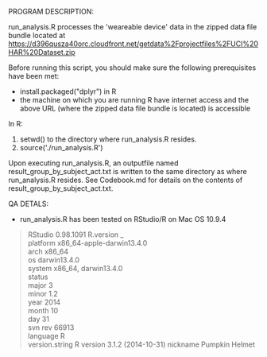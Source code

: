 PROGRAM DESCRIPTION:

run_analysis.R processes the 'weareable device' data in the zipped data file bundle located at 
https://d396qusza40orc.cloudfront.net/getdata%2Fprojectfiles%2FUCI%20HAR%20Dataset.zip 

Before running this script, you should make sure the following prerequisites have been met:

- install.packaged("dplyr") in R 
- the machine on which you are running R have internet access and the above URL 
  (where the zipped data file bundle is located) is accessible

In R:

1. setwd() to the directory where run_analysis.R resides.   
2. source('./run_analysis.R')

Upon executing run_analysis.R, an outputfile named result_group_by_subject_act.txt is written
to the same directory as where run_analysis.R resides.   See Codebook.md for details on the
contents of result_group_by_subject_act.txt.


QA DETALS:

- run_analysis.R has been tested on RStudio/R on Mac OS 10.9.4
> RStudio 0.98.1091 
> R.version
               _                           
platform       x86_64-apple-darwin13.4.0   
arch           x86_64                      
os             darwin13.4.0                
system         x86_64, darwin13.4.0        
status                                     
major          3                           
minor          1.2                         
year           2014                        
month          10                          
day            31                          
svn rev        66913                       
language       R                           
version.string R version 3.1.2 (2014-10-31)
nickname       Pumpkin Helmet   



